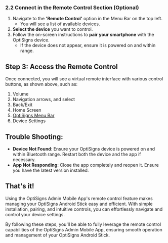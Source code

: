 ### 2.2 Connect in the Remote Control Section (Optional)

1. Navigate to the **'Remote Control'** option in the Menu Bar on the top left.
   * You will see a list of available devices.
2. **Select the device** you want to control.
3. Follow the on-screen instructions to **pair** **your** **smartphone** with the OptiSigns device.
   * If the device does not appear, ensure it is powered on and within range.

**Step 3: Access the Remote Control**
-------------------------------------

Once connected, you will see a virtual remote interface with various control buttons, as shown above, such as:

1. Volume
2. Navigation arrows, and select
3. Back/Exit
4. Home Screen
5. [OptiSigns Menu Bar](https://support.optisigns.com/hc/en-us/articles/360056090593)
6. Device Settings

**Trouble Shooting:**
---------------------

* **Device Not Found**: Ensure your OptiSigns device is powered on and within Bluetooth range. Restart both the device and the app if necessary.
* **App Not Responding**: Close the app completely and reopen it. Ensure you have the latest version installed.

**That's it!**
--------------

Using the OptiSigns Admin Mobile App's remote control feature makes managing your OptiSigns Android Stick easy and efficient. With simple installation, pairing, and intuitive controls, you can effortlessly navigate and control your device settings.

By following these steps, you'll be able to fully leverage the remote control capabilities of the OptiSigns Admin Mobile App, ensuring smooth operation and management of your OptiSigns Android Stick.